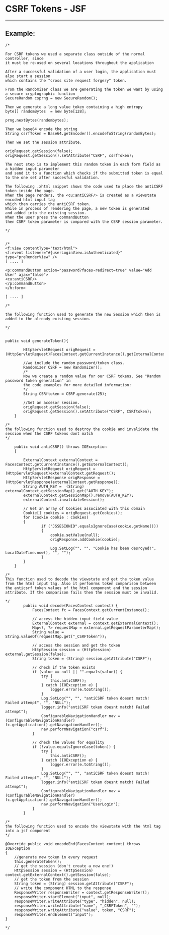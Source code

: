 # CSRF Tokens - JSF
-------

## Example:


	/*

	For CSRF tokens we used a separate class outside of the normal controller, since
	it must be re-used on several locations throughout the application

	After a successful validation of a user login, the application must also start a session
	which contains the "cross site request forgery" token.

	From the Randomizer class we are generating the token we want by using a secure cryptographic function
	SecureRandom csprng = new SecureRandom();

	Then we generate a long value token containing a high entropy
	byte[] randomBytes  = new byte[128];

	prng.nextBytes(randombytes);

	Then we base64 encode the string
	String csrfToken = Base64.getEncoder().encodeToString(randomBytes);

	Then we set the session attribute.

	origRequest.getSession(false);
	origRequest.getSession().setAttribute("CSRF", csrfToken);

	The next step is to implement this random token in each form field as a hidden input parameter
	and send it to a function which checks if the submitted token is equal to the one set after succesful validation.

	The following .xhtml snippet shows the code used to place the antiCSRF token inside the page.
	When the page renders, the <cu:antiCSRF/> is created as a viewstate encoded html input tag
	which then carries the antiCSRF token.
	While in process of rendering the page, a new token is generated
	and added into the existing session.
	When the user press the commandButton
	then CSRF token parameter is compared with the CSRF session parameter. 

	*/


	/*
	<f:view contentType="text/html">    
	<f:event listener="#{userLoginView.isAuthenticated}" type="preRenderView" />
	[ .... ]

	<p:commandButton action="password?faces-redirect=true" value="Add User" ajax="false">
	<cu:antiCSRF/>
	</p:commandButton>
	</h:form>

	[ .... ]

	/* 

	the following function used to generate the new Session which then is added to the already existing session. 

	*/


	public void generateToken(){
			
			HttpServletRequest origRequest = (HttpServletRequest)FacesContext.getCurrentInstance().getExternalContext().getRequest();

			//we include the random password/token class.
			Randomizer CSRF = new Randomizer();
			/*
			Now we create a random value for our CSRF tokens. See "Random password token generation" in
			the code examples for more detailed information:
			*/
			String CSRftoken = CSRF.generate(25);
					
			//Set an accesor session.
			origRequest.getSession(false);
			origRequest.getSession().setAttribute("CSRF", CSRftoken);
		}

	/* 
	the following function used to destroy the cookie and invalidate the session when the CSRF tokens dont match 
	*/

		public void antiCSRF() throws IOException
		{	

			ExternalContext externalContext = FacesContext.getCurrentInstance().getExternalContext();
			HttpServletRequest origRequest = (HttpServletRequest)externalContext.getRequest();
			HttpServletResponse origResponse = (HttpServletResponse)externalContext.getResponse();
			String AUTH_KEY =  (String) externalContext.getSessionMap().get("AUTH_KEY");
			externalContext.getSessionMap().remove(AUTH_KEY);
			externalContext.invalidateSession();
			
			// Get an array of Cookies associated with this domain
			Cookie[] cookies = origRequest.getCookies();		         
			for (Cookie cookie : cookies) 
			{	         
					if ("JSSESIONID".equalsIgnoreCase(cookie.getName()))
					{        	 
						cookie.setValue(null);	       		
						origResponse.addCookie(cookie);
					
						Log.SetLog("", "", "Cookie has been desroyed!", LocalDateTime.now(), "", "");    
					} 
			}		     
		}

	/* 
	This function used to decode the viewstate and get the token value from the html input tag. Also it perfomrms token comparison between the anticsrf token values of the html component and the session attribute. If the comparison fails then the session must be invalid.

	*/ 
			public void decode(FacesContext context) {
				FacesContext fc = FacesContext.getCurrentInstance();

				// access the hidden input field value
				ExternalContext external = context.getExternalContext();
				Map<?, ?> requestMap = external.getRequestParameterMap();
				String value = String.valueOf(requestMap.get("_CSRFToken"));

				// access the session and get the token
				HttpSession session = (HttpSession) external.getSession(false);
				String token = (String) session.getAttribute("CSRF");

				// check if the token exists
				if (value == null || "".equals(value)) {
					try {
						this.antiCSRF();
					} catch (IOException e) {
						logger.error(e.toString());
					}
					Log.SetLog("", "", "antiCSRF token doesnt match! Failed attempt", "", "NULL"); 
					logger.info("antiCSRF token doesnt match! Failed attempt");
					ConfigurableNavigationHandler nav = (ConfigurableNavigationHandler) fc.getApplication().getNavigationHandler(); 
					nav.performNavigation("csrf");
				}

				// check the values for equality
				if (!value.equalsIgnoreCase(token)) {
					try {
						this.antiCSRF();
					} catch (IOException e) {
						logger.error(e.toString());
					}
					Log.SetLog("", "", "antiCSRF token doesnt match! Failed attempt", "", "NULL"); 
					logger.info("antiCSRF token doesnt match! Failed attempt");
					ConfigurableNavigationHandler nav = (ConfigurableNavigationHandler) fc.getApplication().getNavigationHandler(); 
					nav.performNavigation("UserLogin");
				}
			}

	/*
	the following function used to encode the viewstate with the html tag into a jsf component 
	*/ 

	@Override public void encodeEnd(FacesContext context) throws IOException 
	{
		//generate new token in every request
		this.generateToken();
		// get the session (don't create a new one!)
		HttpSession session = (HttpSession) context.getExternalContext().getSession(false);
		// get the token from the session
		String token = (String) session.getAttribute("CSRF");
		// write the component HTML to the response
		ResponseWriter responseWriter = context.getResponseWriter();
		responseWriter.startElement("input", null);
		responseWriter.writeAttribute("type", "hidden", null);
		responseWriter.writeAttribute("name", "_CSRFToken", "");
		responseWriter.writeAttribute("value", token, "CSRF");
		responseWriter.endElement("input");
	}

	*/
    
